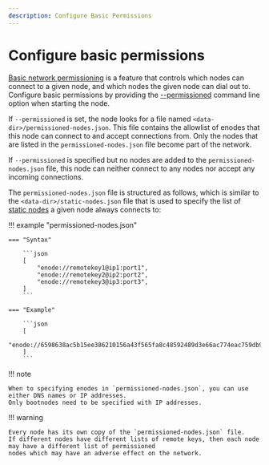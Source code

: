 ```yaml
---
description: Configure Basic Permissions
---
```


# Configure basic permissions

[Basic network permissioning](../../../Concepts/PermissionsOverview.md#basic-network-permissioning) is a feature that controls
which nodes can connect to a given node, and which nodes the given node can dial out to.
Configure basic permissions by providing the [--permissioned](../../../Reference/CLI-Syntax.md#permissioned) command line
option when starting the node.

If `--permissioned` is set, the node looks for a file named `<data-dir>/permissioned-nodes.json`.
This file contains the allowlist of enodes that this node can connect to and accept connections from.
Only the nodes that are listed in the `permissioned-nodes.json` file become part of the network.

If `--permissioned` is specified but no nodes are added to the `permissioned-nodes.json` file, this node can neither
connect to any nodes nor accept any incoming connections.

The `permissioned-nodes.json` file is structured as follows, which is similar to the `<data-dir>/static-nodes.json`
file that is used to specify the list of [static nodes](../StaticNodes.md) a given node always connects to:

!!! example "permissioned-nodes.json"

    === "Syntax"

        ```json
        [
            "enode://remotekey1@ip1:port1",
            "enode://remotekey2@ip2:port2",
            "enode://remotekey3@ip3:port3",
        ]
        ```

    === "Example"

        ```json
        [
        "enode://6598638ac5b15ee386210156a43f565fa8c48592489d3e66ac774eac759db9eb52866898cf0c5e597a1595d9e60e1a19c84f77df489324e2f3a967207c047470@127.0.0.1:30300"
        ]
        ```

!!! note

    When to specifying enodes in `permissioned-nodes.json`, you can use either DNS names or IP addresses.
    Only bootnodes need to be specified with IP addresses.

!!! warning

    Every node has its own copy of the `permissioned-nodes.json` file.
    If different nodes have different lists of remote keys, then each node may have a different list of permissioned
    nodes which may have an adverse effect on the network.
